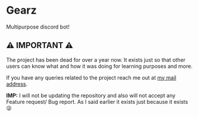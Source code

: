 # Gearz
Multipurpose discord bot!

## ⚠️ IMPORTANT ⚠️
The project has been dead for over a year now. It exists just so that other users can know what and how it was doing for learning purposes and more.

If you have any queries related to the project reach me out at [my mail address](mailto:contact@santoshb.com.np).

**IMP:** I will not be updating the repository and also will not accept any Feature request/ Bug report. As I said earlier it exists just because it exists 😜
